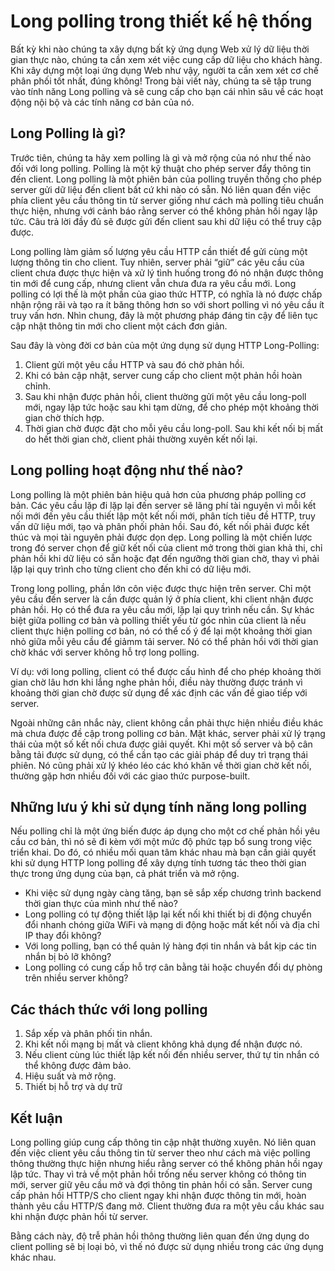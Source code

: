 # Long polling trong thiết kế hệ thống

Bất kỳ khi nào chúng ta xây dựng bất kỳ ứng dụng Web xử lý dữ liệu thời gian thực nào, chúng ta cần xem xét việc cung cấp dữ liệu cho khách hàng. Khi xây dựng một loại ứng dụng Web như vậy, người ta cần xem xét cơ chế phân phối tốt nhất, đúng không! Trong bài viết này, chúng ta sẽ tập trung vào tính năng Long polling và sẽ cung cấp cho bạn cái nhìn sâu về các hoạt động nội bộ và các tính năng cơ bản của nó.

## Long Polling là gì?

Trước tiên, chúng ta hãy xem polling là gì và mở rộng của nó như thế nào đối với long polling. Polling là một kỹ thuật cho phép server đẩy thông tin đến client. Long polling là một phiên bản của polling truyền thống cho phép server gửi dữ liệu đến client bất cứ khi nào có sẵn. Nó liên quan đến việc phía client yêu cầu thông tin từ server giống như cách mà polling tiêu chuẩn thực hiện, nhưng với cảnh báo rằng server có thể không phản hồi ngay lập tức. Câu trả lời đầy đủ sẽ được gửi đến client sau khi dữ liệu có thể truy cập được.

Long polling làm giảm số lượng yêu cầu HTTP cần thiết để gửi cùng một lượng thông tin cho client. Tuy nhiên, server phải “giữ” các yêu cầu của client chưa được thực hiện và xử lý tình huống trong đó nó nhận được thông tin mới để cung cấp, nhưng client vẫn chưa đưa ra yêu cầu mới. Long polling có lợi thế là một phần của giao thức HTTP, có nghĩa là nó được chấp nhận rộng rãi và tạo ra ít băng thông hơn so với short polling vì nó yêu cầu ít truy vấn hơn. Nhìn chung, đây là một phương pháp đáng tin cậy để liên tục cập nhật thông tin mới cho client một cách đơn giản.

Sau đây là vòng đời cơ bản của một ứng dụng sử dụng HTTP Long-Polling:
1. Client gửi một yêu cầu HTTP và sau đó chờ phản hồi.
2. Khi có bản cập nhật, server cung cấp cho client một phản hồi hoàn chỉnh.
3. Sau khi nhận được phản hồi, client thường gửi một yêu cầu long-poll mới, ngay lập tức hoặc sau khi tạm dừng, để cho phép một khoảng thời gian chờ thích hợp.
4. Thời gian chờ được đặt cho mỗi yêu cầu long-poll. Sau khi kết nối bị mất do hết thời gian chờ, client phải thường xuyên kết nối lại.

## Long polling hoạt động như thế nào?

Long polling là một phiên bản hiệu quả hơn của phương pháp polling cơ bản. Các yêu cầu lặp đi lặp lại đến server sẽ lãng phí tài nguyên vì mỗi kết nối mới đến yêu cầu thiết lập một kết nối mới, phân tích tiêu đề HTTP, truy vấn dữ liệu mới, tạo và phân phối phản hồi. Sau đó, kết nối phải được kết thúc và mọi tài nguyên phải được dọn dẹp. Long polling là một chiến lược trong đó server chọn để giữ kết nối của client mở trong thời gian khả thi, chỉ phản hồi khi dữ liệu có sẵn hoặc đạt đến ngưỡng thời gian chờ, thay vì phải lặp lại quy trình cho từng client cho đến khi có dữ liệu mới.

Trong long polling, phần lớn côn việc được thực hiện trên server. Chỉ một yêu cầu đến server là cần được quản lý ở phía client, khi client nhận được phản hồi. Họ có thể đưa ra yêu cầu mới, lặp lại quy trình nếu cần. Sự khác biệt giữa polling cơ bản và polling thiết yếu từ góc nhìn của client là nếu client thực hiện polling cơ bản, nó có thể cố ý để lại một khoảng thời gian nhỏ giữa mỗi yêu cầu để giảmm tải server. Nó có thể phản hồi với thời gian chờ khác với server không hỗ trợ long polling.

Ví dụ: với long polling, client có thể được cấu hình để cho phép khoảng thời gian chờ lâu hơn khi lắng nghe phản hồi, điều này thường được tránh vì khoảng thời gian chờ được sử dụng để xác định các vấn đề giao tiếp với server.

Ngoài những cân nhắc này, client không cần phải thực hiện nhiều điều khác mà chưa được đề cập trong polling ​​cơ bản. Mặt khác, server phải xử lý trạng thái của một số kết nối chưa được giải quyết. Khi một số server và bộ cân bằng tải được sử dụng, có thể cần tạo các giải pháp để duy trì trạng thái phiên. Nó cũng phải xử lý khéo léo các khó khăn về thời gian chờ kết nối, thường gặp hơn nhiều đối với các giao thức purpose-built.

## Những lưu ý khi sử dụng tính năng long polling

Nếu polling ​​chỉ là một ứng biến được áp dụng cho một cơ chế phản hồi yêu cầu cơ bản, thì nó sẽ đi kèm với một mức độ phức tạp bổ sung trong việc triển khai. Do đó, có nhiều mối quan tâm khác nhau mà bạn cần giải quyết khi sử dụng HTTP long polling để xây dựng tính tương tác theo thời gian thực trong ứng dụng của bạn, cả phát triển và mở rộng.
- Khi việc sử dụng ngày càng tăng, bạn sẽ sắp xếp chương trình backend thời gian thực của mình như thế nào?
- Long polling có tự động thiết lập lại kết nối khi thiết bị di động chuyển đổi nhanh chóng giữa WiFi và mạng di động hoặc mất kết nối và địa chỉ IP thay đổi không?
- Với long polling, bạn có thể quản lý hàng đợi tin nhắn và bắt kịp các tin nhắn bị bỏ lỡ không?
- Long polling có cung cấp hỗ trợ cân bằng tải hoặc chuyển đổi dự phòng trên nhiều server không?

## Các thách thức với long polling

1. Sắp xếp và phân phối tin nhắn.
2. Khi kết nối mạng bị mất và client không khả dụng để nhận được nó.
3. Nếu client cùng lúc thiết lập kết nối đến nhiều server, thứ tự tin nhắn có thể không được đảm bảo.
4. Hiệu suất và mở rộng.
5. Thiết bị hỗ trợ và dự trữ

## Kết luận

Long polling giúp cung cấp thông tin cập nhật thường xuyên. Nó liên quan đến việc client yêu cầu thông tin từ server theo như cách mà việc polling thông thường thực hiện nhưng hiểu rằng server có thể không phản hồi ngay lập tức. Thay vì trả về một phản hồi trống nếu server không có thông tin mới, server giữ yêu cầu mở và đợi thông tin phản hồi có sẵn. Server cung cấp phản hồi HTTP/S cho client ngay khi nhận được thông tin mới, hoàn thành yêu cầu HTTP/S đang mở. Client thường đưa ra một yêu cầu khác sau khi nhận được phản hồi từ server.

Bằng cách này, độ trễ phản hồi thông thường liên quan đến ứng dụng do client polling sẽ bị loại bỏ, vì thế nó được sử dụng nhiều trong các ứng dụng khác nhau.